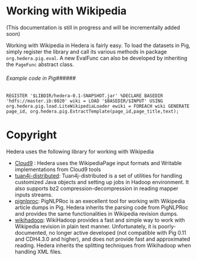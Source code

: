 Working with Wikipedia
======

(This documentation is still in progress and will be incrementally added soon)

Working with Wikipedia in Hedera is fairly easy. To load the datasets in Pig, simply register the library and call its various methods in package <code>org.hedera.pig.eval</code>. A new EvalFunc can also be developed by inheriting the <code>PageFunc</code> abstract class.

###### Example code in Pig######

`REGISTER '$LIBDIR/hedera-0.1-SNAPSHOT.jar'
%DECLARE BASEDIR 'hdfs://master.ib:8020'
wiki = LOAD '$BASEDIR/$INPUT' USING org.hedera.pig.load.LiteWikipediaLoader
ewiki = FOREACH wiki GENERATE page_id, org.hedera.pig.ExtractTemplate(page_id,page_title,text);`

Copyright
=============
Hedera uses the following library for working with Wikipedia

+ [Cloud9](https://github.com/antoine-tran/Cloud9) : Hedera uses the WikipediaPage input formats and Writable implementations from Cloud9 tools
+ [tuan4j-distributed](https://github.com/antoine-tran/maven-repo): Tuan4j-distributed is a set of utilities for handling customized Java objects and setting up jobs in Hadoop environment. It also supports bz2 compression-decompression in reading mapper inputs streams.
+ [pignlproc](https://github.com/ogrisel/pignlproc): PigNLPRoc is an execellent tool for working with Wikipedia article dumps in Pig. Hedera inherits the parsing code from PigNLPRoc and provides the same functionalities in Wikipedia revision dumps.
+ [wikihadoop](https://github.com/whym/wikihadoop): WikiHadoop provides a fast and simple way to work with Wikipedia revision in plain text manner. Unfortunately, it is poorly-documented, no longer active developed (not compatible with Pig 0.11 and CDH4.3.0 and higher), and does not provide fast and approximated reading. Hedera inherits the splitting techniques from Wikihadoop when handling XML files.
